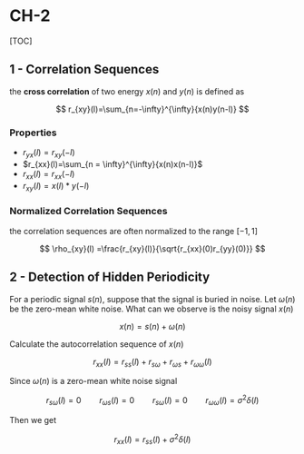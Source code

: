 # CH-2

[TOC]

## 1 - Correlation Sequences

the **cross correlation** of two energy $x(n)$ and $y(n)$ is defined as 

$$
r_{xy}(l)=\sum_{n=-\infty}^{\infty}{x(n)y(n-l)}
$$


### Properties

- $r_{yx}(l) = r_{xy}(-l)$
- $r_{xx}(l)=\sum_{n = \infty}^{\infty}{x(n)x(n-l)}$
- $r_{xx}(l)=r_{xx}(-l)$
- $r_{xy}(l)=x(l)*y(-l)$

### Normalized Correlation Sequences

the correlation sequences are often normalized to the range $[-1,1]$

$$
\rho_{xy}(l) =\frac{r_{xy}(l)}{\sqrt{r_{xx}(0)r_{yy}(0)}}
$$

## 2 - Detection of Hidden Periodicity

For a periodic signal $s(n)$, suppose that the signal is buried in noise. Let $\omega(n)$ be the zero-mean white noise. What can we observe is the noisy signal $x(n)$

$$
x(n) = s(n)+\omega(n)
$$

Calculate the autocorrelation sequence of $x(n)$

$$
r_{xx}(l) = r_{ss}(l)+r_{s\omega}+r_{\omega s}+r_{\omega\omega}(l)
$$

Since $\omega(n)$ is a zero-mean white noise signal

$$
r_{s\omega}(l) = 0\qquad r_{\omega s}(l)=0 \qquad r_{s\omega}(l)=0\qquad r_{\omega\omega}(l) = \sigma^2\delta(l)
$$

Then we get

$$
r_{xx}(l) =r_{ss}(l)+\sigma^2\delta(l)
$$